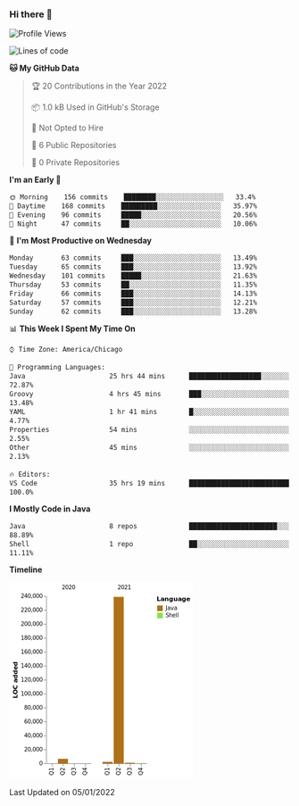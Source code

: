 ### Hi there 👋


<!--START_SECTION:waka-->
![Profile Views](http://img.shields.io/badge/Profile%20Views-0-blue)

![Lines of code](https://img.shields.io/badge/From%20Hello%20World%20I%27ve%20Written-249%20Thousand%20lines%20of%20code-blue)

**🐱 My GitHub Data** 

> 🏆 20 Contributions in the Year 2022
 > 
> 📦 1.0 kB Used in GitHub's Storage 
 > 
> 🚫 Not Opted to Hire
 > 
> 📜 6 Public Repositories 
 > 
> 🔑 0 Private Repositories  
 > 
**I'm an Early 🐤** 

```text
🌞 Morning    156 commits    ████████░░░░░░░░░░░░░░░░░   33.4% 
🌆 Daytime    168 commits    █████████░░░░░░░░░░░░░░░░   35.97% 
🌃 Evening    96 commits     █████░░░░░░░░░░░░░░░░░░░░   20.56% 
🌙 Night      47 commits     ██░░░░░░░░░░░░░░░░░░░░░░░   10.06%

```
📅 **I'm Most Productive on Wednesday** 

```text
Monday       63 commits     ███░░░░░░░░░░░░░░░░░░░░░░   13.49% 
Tuesday      65 commits     ███░░░░░░░░░░░░░░░░░░░░░░   13.92% 
Wednesday    101 commits    █████░░░░░░░░░░░░░░░░░░░░   21.63% 
Thursday     53 commits     ██░░░░░░░░░░░░░░░░░░░░░░░   11.35% 
Friday       66 commits     ███░░░░░░░░░░░░░░░░░░░░░░   14.13% 
Saturday     57 commits     ███░░░░░░░░░░░░░░░░░░░░░░   12.21% 
Sunday       62 commits     ███░░░░░░░░░░░░░░░░░░░░░░   13.28%

```


📊 **This Week I Spent My Time On** 

```text
⌚︎ Time Zone: America/Chicago

💬 Programming Languages: 
Java                     25 hrs 44 mins      ██████████████████░░░░░░░   72.87% 
Groovy                   4 hrs 45 mins       ███░░░░░░░░░░░░░░░░░░░░░░   13.48% 
YAML                     1 hr 41 mins        █░░░░░░░░░░░░░░░░░░░░░░░░   4.77% 
Properties               54 mins             ░░░░░░░░░░░░░░░░░░░░░░░░░   2.55% 
Other                    45 mins             ░░░░░░░░░░░░░░░░░░░░░░░░░   2.13%

🔥 Editors: 
VS Code                  35 hrs 19 mins      █████████████████████████   100.0%

```

**I Mostly Code in Java** 

```text
Java                     8 repos             ██████████████████████░░░   88.89% 
Shell                    1 repo              ██░░░░░░░░░░░░░░░░░░░░░░░   11.11%

```


**Timeline**

![Chart not found](https://raw.githubusercontent.com/powercasgamer/powercasgamer/master/charts/bar_graph.png) 


 Last Updated on 05/01/2022
<!--END_SECTION:waka-->
